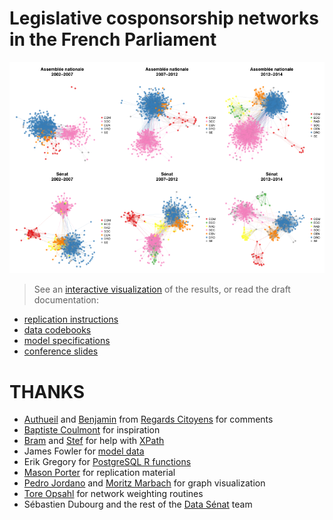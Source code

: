 
# Legislative cosponsorship networks in the French Parliament

![](preview.png)

> See an [interactive visualization](http://briatte.org/neta/) of the results, or read the draft documentation:

* [replication instructions](HOWTO.md)
* [data codebooks](data/README.md)
* [model specifications](models/README.md)
* [conference slides][lawfactory2014]

<!-- 

* [working paper][paper]

[paper]: /

-->

[lawfactory2014]: http://f.briatte.org/research/slides-lawfactory2014/

# THANKS

* [Authueil][authueil] and [Benjamin][roux] from [Regards Citoyens][rc] for comments
* [Baptiste Coulmont](http://coulmont.com/blog/2011/09/02/travail-de-deputes/) for inspiration
* [Bram][bram] and [Stef][stef] for help with [XPath](http://www.w3.org/TR/xpath/)
* James Fowler for [model data](http://jhfowler.ucsd.edu/cosponsorship.htm)
* Erik Gregory for [PostgreSQL R functions](http://anrprogrammer.wordpress.com/2013/07/27/easier-database-querying-with-r/)
* [Mason Porter](http://people.maths.ox.ac.uk/porterm/) for replication material
* [Pedro Jordano](https://pedroj.github.io/bipartite_plots/) and [Moritz Marbach](https://sumtxt.wordpress.com/2011/07/02/visualizing-networks-with-ggplot2-in-r/) for graph visualization
* [Tore Opsahl](http://toreopsahl.com/2010/04/21/article-node-centrality-in-weighted-networks-generalizing-degree-and-shortest-paths/) for network weighting routines
* Sébastien Dubourg and the rest of the [Data Sénat](http://data.senat.fr/) team

[authueil]: https://twitter.com/Authueil
[bram]: https://github.com/Psycojoker
[stef]: https://github.com/stef
[rc]: http://www.regardscitoyens.org/
[roux]: http://www.medialab.sciences-po.fr/people/benjamin-ooghe-tabanou/

